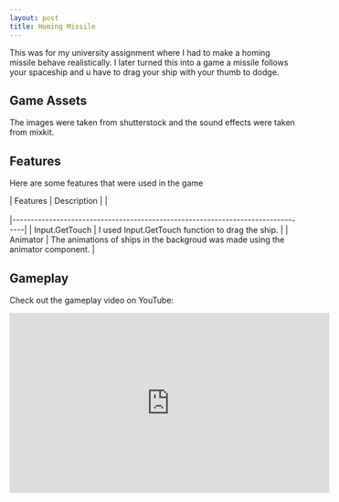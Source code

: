```yaml
---
layout: post
title: Homing Missile
---
```


This was for my university assignment where I had to make a homing missile behave realistically. I later turned this into a game a missile follows your spaceship and u have to drag your ship with your thumb to dodge. 


## Game Assets

The images were taken from shutterstock and the sound effects were taken from mixkit.


## Features

Here are some features that were used in the game

| Features        | Description                                              |
|<br/><br/>|---------------------------------------------------------------------------------|
| Input.GetTouch | I used Input.GetTouch function to drag the ship. |
| Animator | The animations of ships in the backgroud was made using the animator component. |


## Gameplay

Check out the gameplay video on YouTube:

<iframe width="560" height="315" src="https://www.youtube.com/embed/Rg-wwNJqm6E" frameborder="0" allowfullscreen></iframe>